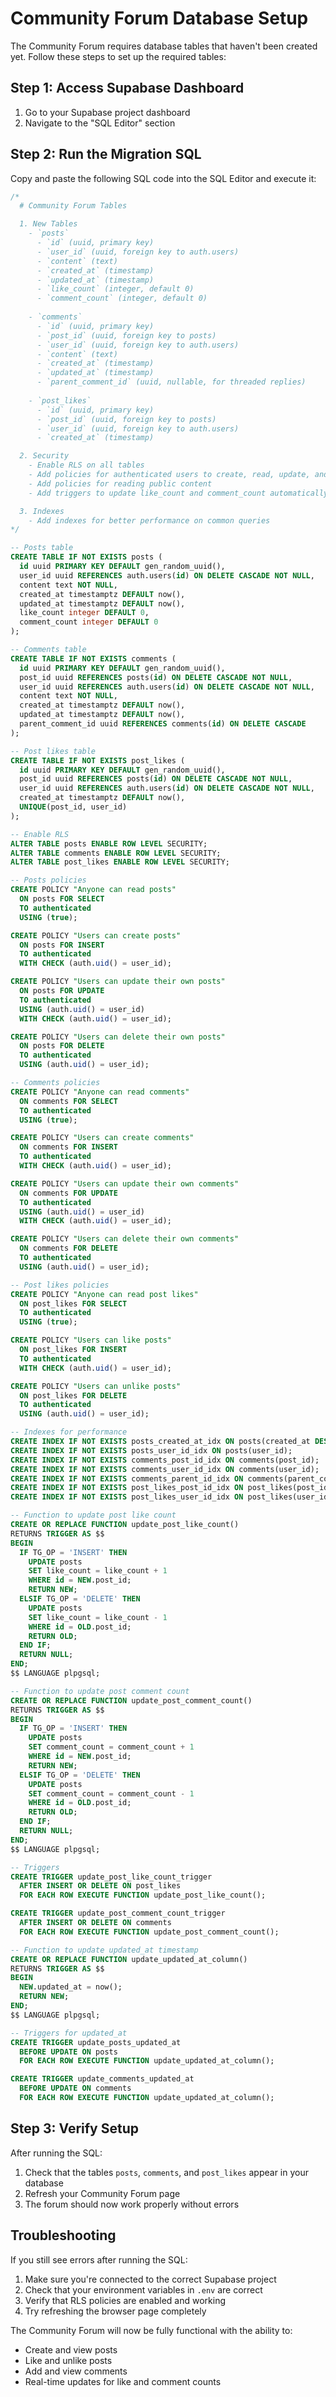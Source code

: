# Community Forum Database Setup

The Community Forum requires database tables that haven't been created yet. Follow these steps to set up the required tables:

## Step 1: Access Supabase Dashboard
1. Go to your Supabase project dashboard
2. Navigate to the "SQL Editor" section

## Step 2: Run the Migration SQL
Copy and paste the following SQL code into the SQL Editor and execute it:

```sql
/*
  # Community Forum Tables

  1. New Tables
    - `posts`
      - `id` (uuid, primary key)
      - `user_id` (uuid, foreign key to auth.users)
      - `content` (text)
      - `created_at` (timestamp)
      - `updated_at` (timestamp)
      - `like_count` (integer, default 0)
      - `comment_count` (integer, default 0)
    
    - `comments`
      - `id` (uuid, primary key)
      - `post_id` (uuid, foreign key to posts)
      - `user_id` (uuid, foreign key to auth.users)
      - `content` (text)
      - `created_at` (timestamp)
      - `updated_at` (timestamp)
      - `parent_comment_id` (uuid, nullable, for threaded replies)
    
    - `post_likes`
      - `id` (uuid, primary key)
      - `post_id` (uuid, foreign key to posts)
      - `user_id` (uuid, foreign key to auth.users)
      - `created_at` (timestamp)

  2. Security
    - Enable RLS on all tables
    - Add policies for authenticated users to create, read, update, and delete their own content
    - Add policies for reading public content
    - Add triggers to update like_count and comment_count automatically

  3. Indexes
    - Add indexes for better performance on common queries
*/

-- Posts table
CREATE TABLE IF NOT EXISTS posts (
  id uuid PRIMARY KEY DEFAULT gen_random_uuid(),
  user_id uuid REFERENCES auth.users(id) ON DELETE CASCADE NOT NULL,
  content text NOT NULL,
  created_at timestamptz DEFAULT now(),
  updated_at timestamptz DEFAULT now(),
  like_count integer DEFAULT 0,
  comment_count integer DEFAULT 0
);

-- Comments table
CREATE TABLE IF NOT EXISTS comments (
  id uuid PRIMARY KEY DEFAULT gen_random_uuid(),
  post_id uuid REFERENCES posts(id) ON DELETE CASCADE NOT NULL,
  user_id uuid REFERENCES auth.users(id) ON DELETE CASCADE NOT NULL,
  content text NOT NULL,
  created_at timestamptz DEFAULT now(),
  updated_at timestamptz DEFAULT now(),
  parent_comment_id uuid REFERENCES comments(id) ON DELETE CASCADE
);

-- Post likes table
CREATE TABLE IF NOT EXISTS post_likes (
  id uuid PRIMARY KEY DEFAULT gen_random_uuid(),
  post_id uuid REFERENCES posts(id) ON DELETE CASCADE NOT NULL,
  user_id uuid REFERENCES auth.users(id) ON DELETE CASCADE NOT NULL,
  created_at timestamptz DEFAULT now(),
  UNIQUE(post_id, user_id)
);

-- Enable RLS
ALTER TABLE posts ENABLE ROW LEVEL SECURITY;
ALTER TABLE comments ENABLE ROW LEVEL SECURITY;
ALTER TABLE post_likes ENABLE ROW LEVEL SECURITY;

-- Posts policies
CREATE POLICY "Anyone can read posts"
  ON posts FOR SELECT
  TO authenticated
  USING (true);

CREATE POLICY "Users can create posts"
  ON posts FOR INSERT
  TO authenticated
  WITH CHECK (auth.uid() = user_id);

CREATE POLICY "Users can update their own posts"
  ON posts FOR UPDATE
  TO authenticated
  USING (auth.uid() = user_id)
  WITH CHECK (auth.uid() = user_id);

CREATE POLICY "Users can delete their own posts"
  ON posts FOR DELETE
  TO authenticated
  USING (auth.uid() = user_id);

-- Comments policies
CREATE POLICY "Anyone can read comments"
  ON comments FOR SELECT
  TO authenticated
  USING (true);

CREATE POLICY "Users can create comments"
  ON comments FOR INSERT
  TO authenticated
  WITH CHECK (auth.uid() = user_id);

CREATE POLICY "Users can update their own comments"
  ON comments FOR UPDATE
  TO authenticated
  USING (auth.uid() = user_id)
  WITH CHECK (auth.uid() = user_id);

CREATE POLICY "Users can delete their own comments"
  ON comments FOR DELETE
  TO authenticated
  USING (auth.uid() = user_id);

-- Post likes policies
CREATE POLICY "Anyone can read post likes"
  ON post_likes FOR SELECT
  TO authenticated
  USING (true);

CREATE POLICY "Users can like posts"
  ON post_likes FOR INSERT
  TO authenticated
  WITH CHECK (auth.uid() = user_id);

CREATE POLICY "Users can unlike posts"
  ON post_likes FOR DELETE
  TO authenticated
  USING (auth.uid() = user_id);

-- Indexes for performance
CREATE INDEX IF NOT EXISTS posts_created_at_idx ON posts(created_at DESC);
CREATE INDEX IF NOT EXISTS posts_user_id_idx ON posts(user_id);
CREATE INDEX IF NOT EXISTS comments_post_id_idx ON comments(post_id);
CREATE INDEX IF NOT EXISTS comments_user_id_idx ON comments(user_id);
CREATE INDEX IF NOT EXISTS comments_parent_id_idx ON comments(parent_comment_id);
CREATE INDEX IF NOT EXISTS post_likes_post_id_idx ON post_likes(post_id);
CREATE INDEX IF NOT EXISTS post_likes_user_id_idx ON post_likes(user_id);

-- Function to update post like count
CREATE OR REPLACE FUNCTION update_post_like_count()
RETURNS TRIGGER AS $$
BEGIN
  IF TG_OP = 'INSERT' THEN
    UPDATE posts 
    SET like_count = like_count + 1 
    WHERE id = NEW.post_id;
    RETURN NEW;
  ELSIF TG_OP = 'DELETE' THEN
    UPDATE posts 
    SET like_count = like_count - 1 
    WHERE id = OLD.post_id;
    RETURN OLD;
  END IF;
  RETURN NULL;
END;
$$ LANGUAGE plpgsql;

-- Function to update post comment count
CREATE OR REPLACE FUNCTION update_post_comment_count()
RETURNS TRIGGER AS $$
BEGIN
  IF TG_OP = 'INSERT' THEN
    UPDATE posts 
    SET comment_count = comment_count + 1 
    WHERE id = NEW.post_id;
    RETURN NEW;
  ELSIF TG_OP = 'DELETE' THEN
    UPDATE posts 
    SET comment_count = comment_count - 1 
    WHERE id = OLD.post_id;
    RETURN OLD;
  END IF;
  RETURN NULL;
END;
$$ LANGUAGE plpgsql;

-- Triggers
CREATE TRIGGER update_post_like_count_trigger
  AFTER INSERT OR DELETE ON post_likes
  FOR EACH ROW EXECUTE FUNCTION update_post_like_count();

CREATE TRIGGER update_post_comment_count_trigger
  AFTER INSERT OR DELETE ON comments
  FOR EACH ROW EXECUTE FUNCTION update_post_comment_count();

-- Function to update updated_at timestamp
CREATE OR REPLACE FUNCTION update_updated_at_column()
RETURNS TRIGGER AS $$
BEGIN
  NEW.updated_at = now();
  RETURN NEW;
END;
$$ LANGUAGE plpgsql;

-- Triggers for updated_at
CREATE TRIGGER update_posts_updated_at
  BEFORE UPDATE ON posts
  FOR EACH ROW EXECUTE FUNCTION update_updated_at_column();

CREATE TRIGGER update_comments_updated_at
  BEFORE UPDATE ON comments
  FOR EACH ROW EXECUTE FUNCTION update_updated_at_column();
```

## Step 3: Verify Setup
After running the SQL:
1. Check that the tables `posts`, `comments`, and `post_likes` appear in your database
2. Refresh your Community Forum page
3. The forum should now work properly without errors

## Troubleshooting
If you still see errors after running the SQL:
1. Make sure you're connected to the correct Supabase project
2. Check that your environment variables in `.env` are correct
3. Verify that RLS policies are enabled and working
4. Try refreshing the browser page completely

The Community Forum will now be fully functional with the ability to:
- Create and view posts
- Like and unlike posts
- Add and view comments
- Real-time updates for like and comment counts